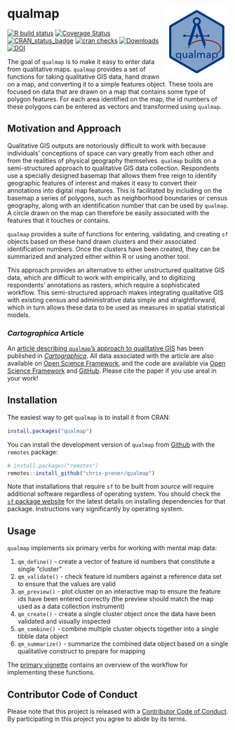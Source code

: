 
<!-- README.md is generated from README.Rmd. Please edit that file -->

# qualmap <img src="man/figures/qualmapLogo.png" align="right" />

[![R build
status](https://github.com/chris-prener/qualmap/workflows/R-CMD-check/badge.svg)](https://github.com/chris-prener/qualmap/actions)
[![Coverage
Status](https://img.shields.io/codecov/c/github/chris-prener/qualmap/master.svg)](https://codecov.io/github/chris-prener/qualmap?branch=main)
[![CRAN_status_badge](https://www.r-pkg.org/badges/version/qualmap)](https://cran.r-project.org/package=qualmap)
[![cran
checks](https://badges.cranchecks.info/worst/qualmap.svg)](https://cran.r-project.org/web/checks/check_results_qualmap.html)
[![Downloads](https://cranlogs.r-pkg.org/badges/qualmap?color=brightgreen)](https://www.r-pkg.org:443/pkg/qualmap)
[![DOI](https://zenodo.org/badge/122496910.svg)](https://zenodo.org/badge/latestdoi/122496910)

The goal of `qualmap` is to make it easy to enter data from qualitative
maps. `qualmap` provides a set of functions for taking qualitative GIS
data, hand drawn on a map, and converting it to a simple features
object. These tools are focused on data that are drawn on a map that
contains some type of polygon features. For each area identified on the
map, the id numbers of these polygons can be entered as vectors and
transformed using `qualmap`.

## Motivation and Approach

Qualitative GIS outputs are notoriously difficult to work with because
individuals’ conceptions of space can vary greatly from each other and
from the realities of physical geography themselves. `qualmap` builds on
a semi-structured approach to qualitative GIS data collection.
Respondents use a specially designed basemap that allows them free reign
to identify geographic features of interest and makes it easy to convert
their annotations into digital map features. This is facilitated by
including on the basemap a series of polygons, such as neighborhood
boundaries or census geography, along with an identification number that
can be used by `qualmap`. A circle drawn on the map can therefore be
easily associated with the features that it touches or contains.

`qualmap` provides a suite of functions for entering, validating, and
creating `sf` objects based on these hand drawn clusters and their
associated identification numbers. Once the clusters have been created,
they can be summarized and analyzed either within R or using another
tool.

This approach provides an alternative to either unstructured qualitative
GIS data, which are difficult to work with empirically, and to
digitizing respondents’ annotations as rasters, which require a
sophisticated workflow. This semi-structured approach makes integrating
qualitative GIS with existing census and administrative data simple and
straightforward, which in turn allows these data to be used as measures
in spatial statistical models.

### *Cartographica* Article

An [article describing `qualmap`’s approach to qualitative
GIS](https://doi.org/10.3138/cart-2020-0030) has been published in
[*Cartographica*](https://www.utpjournals.press/loi/cart). All data
associated with the article are also available on [Open Science
Framework](https://osf.io/pxzuc/), and the code are available via [Open
Science Framework](https://osf.io/pxzuc/) and
[GitHub](https://github.com/PrenerLab/sketch_mapping/). Please cite the
paper if you use areal in your work!

## Installation

The easiest way to get `qualmap` is to install it from CRAN:

``` r
install.packages("qualmap")
```

You can install the development version of `qualmap` from
[Github](https://github.com/chris-prener/qualmap) with the `remotes`
package:

``` r
# install.packages("remotes")
remotes::install_github("chris-prener/qualmap")
```

Note that installations that require `sf` to be built from *source* will
require additional software regardless of operating system. You should
check the [`sf` package website](https://r-spatial.github.io/sf/) for
the latest details on installing dependencies for that package.
Instructions vary significantly by operating system.

## Usage

`qualmap` implements six primary verbs for working with mental map data:

1.  `qm_define()` - create a vector of feature id numbers that
    constitute a single “cluster”
2.  `qm_validate()` - check feature id numbers against a reference data
    set to ensure that the values are valid
3.  `qm_preview()` - plot cluster on an interactive map to ensure the
    feature ids have been entered correctly (the preview should match
    the map used as a data collection instrument)
4.  `qm_create()` - create a single cluster object once the data have
    been validated and visually inspected
5.  `qm_combine()` - combine multiple cluster objects together into a
    single tibble data object
6.  `qm_summarize()` - summarize the combined data object based on a
    single qualitative construct to prepare for mapping

The [primary
vignette](https://chris-prener.github.io/qualmap/articles/qualmap.html)
contains an overview of the workflow for implementing these functions.

## Contributor Code of Conduct

Please note that this project is released with a [Contributor Code of
Conduct](https://chris-prener.github.io/qualmap/CODE_OF_CONDUCT.html).
By participating in this project you agree to abide by its terms.
